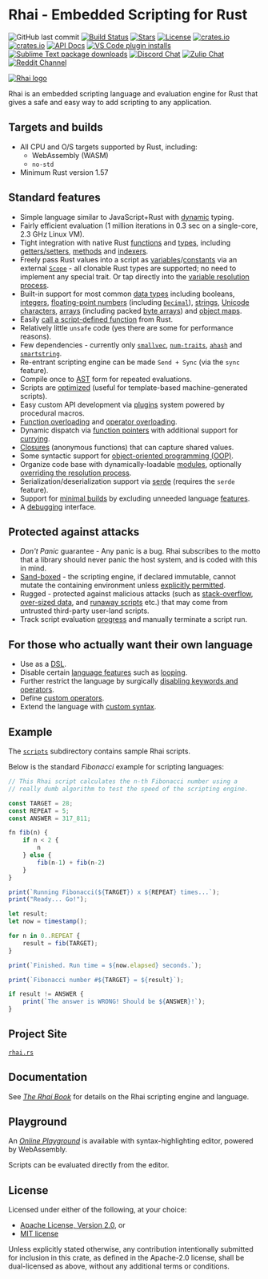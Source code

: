 Rhai - Embedded Scripting for Rust
=================================

![GitHub last commit](https://img.shields.io/github/last-commit/rhaiscript/rhai?logo=github)
[![Build Status](https://github.com/rhaiscript/rhai/workflows/Build/badge.svg)](https://github.com/rhaiscript/rhai/actions)
[![Stars](https://img.shields.io/github/stars/rhaiscript/rhai?logo=github)](https://github.com/rhaiscript/rhai)
[![License](https://img.shields.io/crates/l/rhai)](https://github.com/license/rhaiscript/rhai)
[![crates.io](https://img.shields.io/crates/v/rhai?logo=rust)](https://crates.io/crates/rhai/)
[![crates.io](https://img.shields.io/crates/d/rhai?logo=rust)](https://crates.io/crates/rhai/)
[![API Docs](https://docs.rs/rhai/badge.svg?logo=docs-rs)](https://docs.rs/rhai/)
[![VS Code plugin installs](https://img.shields.io/visual-studio-marketplace/i/rhaiscript.vscode-rhai?logo=visual-studio-code&label=vs%20code)](https://marketplace.visualstudio.com/items?itemName=rhaiscript.vscode-rhai)
[![Sublime Text package downloads](https://img.shields.io/packagecontrol/dt/Rhai.svg?logo=sublime-text&label=sublime%20text)](https://packagecontrol.io/packages/Rhai)
[![Discord Chat](https://img.shields.io/discord/767611025456889857.svg?logo=discord&label=discord)](https://discord.gg/HquqbYFcZ9)
[![Zulip Chat](https://img.shields.io/badge/zulip-join_chat-brightgreen.svg?logo=zulip)](https://rhaiscript.zulipchat.com)
[![Reddit Channel](https://img.shields.io/reddit/subreddit-subscribers/Rhai?logo=reddit&label=reddit)](https://www.reddit.com/r/Rhai)

[![Rhai logo](https://rhai.rs/book/images/logo/rhai-banner-transparent-colour.svg)](https://rhai.rs)

Rhai is an embedded scripting language and evaluation engine for Rust that gives a safe and easy way
to add scripting to any application.


Targets and builds
------------------

* All CPU and O/S targets supported by Rust, including:
  * WebAssembly (WASM)
  * `no-std`
* Minimum Rust version 1.57


Standard features
-----------------

* Simple language similar to JavaScript+Rust with [dynamic](https://rhai.rs/book/language/dynamic.html) typing.
* Fairly efficient evaluation (1 million iterations in 0.3 sec on a single-core, 2.3 GHz Linux VM).
* Tight integration with native Rust [functions](https://rhai.rs/book/rust/functions.html) and [types]([#custom-types-and-methods](https://rhai.rs/book/rust/custom.html)), including [getters/setters](https://rhai.rs/book/rust/getters-setters.html), [methods](https://rhai.rs/book/rust/custom.html) and [indexers](https://rhai.rs/book/rust/indexers.html).
* Freely pass Rust values into a script as [variables](https://rhai.rs/book/language/variables.html)/[constants](https://rhai.rs/book/language/constants.html) via an external [`Scope`](https://rhai.rs/book/rust/scope.html) - all clonable Rust types are supported; no need to implement any special trait. Or tap directly into the [variable resolution process](https://rhai.rs/book/engine/var.html).
* Built-in support for most common [data types](https://rhai.rs/book/language/values-and-types.html) including booleans, [integers](https://rhai.rs/book/language/numbers.html), [floating-point numbers](https://rhai.rs/book/language/numbers.html) (including [`Decimal`](https://crates.io/crates/rust_decimal)), [strings](https://rhai.rs/book/language/strings-chars.html), [Unicode characters](https://rhai.rs/book/language/strings-chars.html), [arrays](https://rhai.rs/book/language/arrays.html) (including packed [byte arrays](https://rhai.rs/book/language/blobs.html)) and [object maps](https://rhai.rs/book/language/object-maps.html).
* Easily [call a script-defined function](https://rhai.rs/book/engine/call-fn.html) from Rust.
* Relatively little `unsafe` code (yes there are some for performance reasons).
* Few dependencies - currently only [`smallvec`](https://crates.io/crates/smallvec), [`num-traits`](https://crates.io/crates/num-traits), [`ahash`](https://crates.io/crates/ahash) and [`smartstring`](https://crates.io/crates/smartstring).
* Re-entrant scripting engine can be made `Send + Sync` (via the `sync` feature).
* Compile once to [AST](https://rhai.rs/book/engine/compile.html) form for repeated evaluations.
* Scripts are [optimized](https://rhai.rs/book/engine/optimize.html) (useful for template-based machine-generated scripts).
* Easy custom API development via [plugins](https://rhai.rs/book/plugins) system powered by procedural macros.
* [Function overloading](https://rhai.rs/book/language/overload.html) and [operator overloading](https://rhai.rs/book/rust/operators.html).
* Dynamic dispatch via [function pointers](https://rhai.rs/book/language/fn-ptr.html) with additional support for [currying](https://rhai.rs/book/language/fn-curry.html).
* [Closures](https://rhai.rs/book/language/fn-closure.html) (anonymous functions) that can capture shared values.
* Some syntactic support for [object-oriented programming (OOP)](https://rhai.rs/book/language/oop.html).
* Organize code base with dynamically-loadable [modules](https://rhai.rs/book/language/modules.html), optionally [overriding the resolution process](https://rhai.rs/book/rust/modules/resolvers.html).
* Serialization/deserialization support via [serde](https://crates.io/crates/serde) (requires the `serde` feature).
* Support for [minimal builds](https://rhai.rs/book/start/builds/minimal.html) by excluding unneeded language [features](https://rhai.rs/book/start/features.html).
* A [debugging](https://rhai.rs/book/engine/debugging) interface.


Protected against attacks
-------------------------

* _Don't Panic_ guarantee - Any panic is a bug. Rhai subscribes to the motto that a library should never panic the host system, and is coded with this in mind.
* [Sand-boxed](https://rhai.rs/book/safety/sandbox.html) - the scripting engine, if declared immutable, cannot mutate the containing environment unless [explicitly permitted](https://rhai.rs/book/patterns/control.html).
* Rugged - protected against malicious attacks (such as [stack-overflow](https://rhai.rs/book/safety/max-call-stack.html), [over-sized data](https://rhai.rs/book/safety/max-string-size.html), and [runaway scripts](https://rhai.rs/book/safety/max-operations.html) etc.) that may come from untrusted third-party user-land scripts.
* Track script evaluation [progress](https://rhai.rs/book/safety/progress.html) and manually terminate a script run.


For those who actually want their own language
---------------------------------------------

* Use as a [DSL](https://rhai.rs/book/engine/dsl.html).
* Disable certain [language features](https://rhai.rs/book/engine/options.html#language-features) such as [looping](https://rhai.rs/book/engine/disable-looping.html).
* Further restrict the language by surgically [disabling keywords and operators](https://rhai.rs/book/engine/disable-keywords.html).
* Define [custom operators](https://rhai.rs/book/engine/custom-op.html).
* Extend the language with [custom syntax](https://rhai.rs/book/engine/custom-syntax.html).


Example
-------

The [`scripts`](https://github.com/rhaiscript/rhai/tree/master/scripts) subdirectory contains sample Rhai scripts.

Below is the standard _Fibonacci_ example for scripting languages:

```ts
// This Rhai script calculates the n-th Fibonacci number using a
// really dumb algorithm to test the speed of the scripting engine.

const TARGET = 28;
const REPEAT = 5;
const ANSWER = 317_811;

fn fib(n) {
    if n < 2 {
        n
    } else {
        fib(n-1) + fib(n-2)
    }
}

print(`Running Fibonacci(${TARGET}) x ${REPEAT} times...`);
print("Ready... Go!");

let result;
let now = timestamp();

for n in 0..REPEAT {
    result = fib(TARGET);
}

print(`Finished. Run time = ${now.elapsed} seconds.`);

print(`Fibonacci number #${TARGET} = ${result}`);

if result != ANSWER {
    print(`The answer is WRONG! Should be ${ANSWER}!`);
}
```

Project Site
------------

[`rhai.rs`](https://rhai.rs)


Documentation
-------------

See [_The Rhai Book_](https://rhai.rs/book) for details on the Rhai scripting engine and language.


Playground
----------

An [_Online Playground_](https://rhai.rs/playground) is available with syntax-highlighting editor,
powered by WebAssembly.

Scripts can be evaluated directly from the editor.


License
-------

Licensed under either of the following, at your choice:

* [Apache License, Version 2.0](https://github.com/rhaiscript/rhai/blob/master/LICENSE-APACHE.txt), or
* [MIT license](https://github.com/rhaiscript/rhai/blob/master/LICENSE-MIT.txt)

Unless explicitly stated otherwise, any contribution intentionally submitted
for inclusion in this crate, as defined in the Apache-2.0 license, shall
be dual-licensed as above, without any additional terms or conditions.

